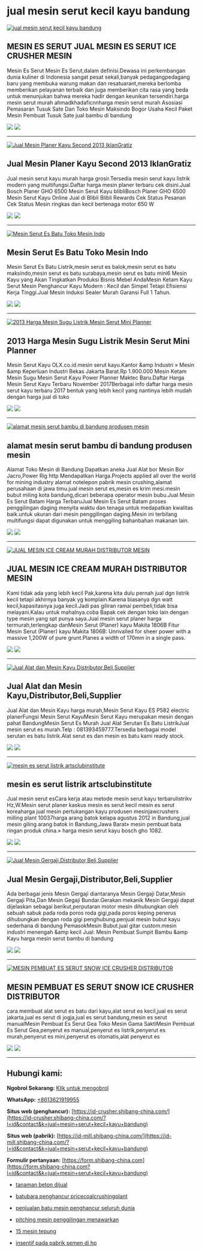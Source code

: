 # jual mesin serut kecil kayu bandung

<a href="https://swt.shibang-china.com/?l=id&img&k=jual+mesin+serut+kecil+kayu+bandung" target="_blank">![jual mesin serut kecil kayu bandung](http://static.shibang-china.com/all-800x300/916.jpg)</a>

## MESIN ES SERUT JUAL MESIN ES SERUT ICE CRUSHER MESIN
Mesin Es Serut Mesin Es Serut,dalam definisi.Dewasa ini perkembangan dunia kuliner di Indonesia sangat pesat sekali,banyak pedagangpedagang baru yang membuka warung makan dan resatuarant,mereka berlomba memberikan pelayanan terbaik dan juga memberikan cita rasa yang beda untuk menunjukan bahwa mereka hadir dengan keunikan tersendiri.harga mesin serut murah ahmadkhadaficnnharga mesin serut murah Asosiasi Pemasaran Tusuk Sate Dan Toko Mesin Maksindo Bogor Usaha Kecil Paket Mesin Pembuat Tusuk Sate jual bambu di bandung


<a href="https://whatsapp.shibangsoft.com/WhatsApp.php" target="_blank" title="WhatsApp">![](http://static.shibang-china.com/icon/whatsapp.png)</a> <a href="https://swt.shibang-china.com/?l=id&icon&k=jual+mesin+serut+kecil+kayu+bandung" target="_blank">![](http://static.shibang-china.com/icon/chat-id.png)</a>

---

<a href="https://swt.shibang-china.com/?l=id&img&k=jual+mesin+serut+kecil+kayu+bandung" target="_blank">![Jual Mesin Planer Kayu Second 2013 IklanGratiz](http://static.shibang-china.com/all-800x300/1135.jpg)</a>

## Jual Mesin Planer Kayu Second 2013 IklanGratiz
Jual mesin serut kayu murah harga grosir.Tersedia mesin serut kayu listrik modern yang multifungsi.Daftar harga mesin planer terbaru cek disini.Jual Bosch Planer GHO 6500 Mesin Serut Kayu blibliBosch Planer GHO 6500 Mesin Serut Kayu Online Jual di Blibli Blibli Rewards Cek Status Pesanan Cek Status Mesin ringkas dan kecil bertenaga motor 650 W


<a href="https://whatsapp.shibangsoft.com/WhatsApp.php" target="_blank" title="WhatsApp">![](http://static.shibang-china.com/icon/whatsapp.png)</a> <a href="https://swt.shibang-china.com/?l=id&icon&k=jual+mesin+serut+kecil+kayu+bandung" target="_blank">![](http://static.shibang-china.com/icon/chat-id.png)</a>

---

<a href="https://swt.shibang-china.com/?l=id&img&k=jual+mesin+serut+kecil+kayu+bandung" target="_blank">![Mesin Serut Es Batu Toko Mesin Indo](http://static.shibang-china.com/all-800x300/105.jpg)</a>

## Mesin Serut Es Batu Toko Mesin Indo
Mesin Serut Es Batu Listrik,mesin serut es balok,mesin serut es batu maksindo,mesin serut es batu surabaya,mesin serut es batu mini6 Mesin Kayu yang Akan Tingkatkan Produksi Bisnis Mebel AndaMesin Ketam Kayu Serut Mesin Penghancur Kayu Modern : Kecil dan Simpel Tetapi Efisiensi Kerja Tinggi.Jual Mesin Induksi Sealer Murah Garansi Full 1 Tahun.


<a href="https://whatsapp.shibangsoft.com/WhatsApp.php" target="_blank" title="WhatsApp">![](http://static.shibang-china.com/icon/whatsapp.png)</a> <a href="https://swt.shibang-china.com/?l=id&icon&k=jual+mesin+serut+kecil+kayu+bandung" target="_blank">![](http://static.shibang-china.com/icon/chat-id.png)</a>

---

<a href="https://swt.shibang-china.com/?l=id&img&k=jual+mesin+serut+kecil+kayu+bandung" target="_blank">![2013 Harga Mesin Sugu Listrik Mesin Serut Mini Planner](http://static.shibang-china.com/all-800x300/469.jpg)</a>

## 2013 Harga Mesin Sugu Listrik Mesin Serut Mini Planner
Mesin Serut Kayu OLX.co.id.mesin serut kayu.Kantor &amp Industri » Mesin &amp Keperluan Industri Bekas Jakarta Barat.Rp 1.900.000 Mesin Ketam Mesin Sugu Mesin Serut Kayu Power Planner Maktec Baru.Daftar Harga Mesin Serut Kayu Terbaru November 2017Berbagai info daftar harga mesin serut kayu terbaru 2017 bentuk yang lebih kecil yang nantinya lebih mudah dengan harga jual di toko


<a href="https://whatsapp.shibangsoft.com/WhatsApp.php" target="_blank" title="WhatsApp">![](http://static.shibang-china.com/icon/whatsapp.png)</a> <a href="https://swt.shibang-china.com/?l=id&icon&k=jual+mesin+serut+kecil+kayu+bandung" target="_blank">![](http://static.shibang-china.com/icon/chat-id.png)</a>

---

<a href="https://swt.shibang-china.com/?l=id&img&k=jual+mesin+serut+kecil+kayu+bandung" target="_blank">![alamat mesin serut bambu di bandung produsen mesin](http://static.shibang-china.com/all-800x300/1163.jpg)</a>

## alamat mesin serut bambu di bandung produsen mesin
Alamat Toko Mesin di Bandung Dapatkan aneka Jual Alat bor Mesin Bor Jacro,Power Rig http Mendapatkan Harga.Projects applied all over the world for mining industry alamat notelepon pabrik mesin crushing,alamat perusahaan di jawa timu.jual mesin serut es,mesin es krim mesi.mesin bubut miling kota bandung,dicari beberapa operator mesin bubu.Jual Mesin Es Serut Batam Harga TerbaruJual Mesin Es Serut Batam proses penggilingan daging menyita waktu dan tenaga untuk medapatkan kwalitas baik.untuk ukuran dari mesin penggilingan daging.Mesin ini terbilang multifungsi dapat digunakan untuk menggiling bahanbahan makanan lain.


<a href="https://whatsapp.shibangsoft.com/WhatsApp.php" target="_blank" title="WhatsApp">![](http://static.shibang-china.com/icon/whatsapp.png)</a> <a href="https://swt.shibang-china.com/?l=id&icon&k=jual+mesin+serut+kecil+kayu+bandung" target="_blank">![](http://static.shibang-china.com/icon/chat-id.png)</a>

---

<a href="https://swt.shibang-china.com/?l=id&img&k=jual+mesin+serut+kecil+kayu+bandung" target="_blank">![JUAL MESIN ICE CREAM MURAH DISTRIBUTOR MESIN](http://static.shibang-china.com/all-800x300/733.jpg)</a>

## JUAL MESIN ICE CREAM MURAH DISTRIBUTOR MESIN
Kami tidak ada yang lebih kecil Pak,karena kita dulu pernah jual dgn listrik kecil tetapi akhirnya banyak yg komplain.Karena biasanya dgn watt kecil,kapasitasnya juga kecil.Jadi pas giliran ramai pembeli,tidak bisa melayani.Kalau untuk mahalnya.coba Bapak cek dengan toko lain dengan type mesin yang spt punya saya.Jual mesin serut planer harga termurah,terlengkap danMesin Serut (Planer) kayu Makita 1806B Fitur Mesin Serut (Planer) kayu Makita 1806B: Unrivalled for sheer power with a massive 1,200W of pure grunt.Planes a width of 170mm in a single pass.


<a href="https://whatsapp.shibangsoft.com/WhatsApp.php" target="_blank" title="WhatsApp">![](http://static.shibang-china.com/icon/whatsapp.png)</a> <a href="https://swt.shibang-china.com/?l=id&icon&k=jual+mesin+serut+kecil+kayu+bandung" target="_blank">![](http://static.shibang-china.com/icon/chat-id.png)</a>

---

<a href="https://swt.shibang-china.com/?l=id&img&k=jual+mesin+serut+kecil+kayu+bandung" target="_blank">![Jual Alat dan Mesin Kayu,Distributor,Beli,Supplier](http://static.shibang-china.com/all-800x300/1406.jpg)</a>

## Jual Alat dan Mesin Kayu,Distributor,Beli,Supplier
Jual Alat dan Mesin Kayu harga murah,Mesin Serut Kayu ES P582 electric planerFungsi Mesin Serut KayuMesin Serut Kayu merupakan mesin dengan pahat BandungMesin Serut Es Murah Jual Alat Serutan Es Batu ListrikJual mesin serut es murah.Telp : 081393459777.Tersedia berbagai model serutan es batu listrik.Alat serut es dan mesin es batu kami ready stock.


<a href="https://whatsapp.shibangsoft.com/WhatsApp.php" target="_blank" title="WhatsApp">![](http://static.shibang-china.com/icon/whatsapp.png)</a> <a href="https://swt.shibang-china.com/?l=id&icon&k=jual+mesin+serut+kecil+kayu+bandung" target="_blank">![](http://static.shibang-china.com/icon/chat-id.png)</a>

---

<a href="https://swt.shibang-china.com/?l=id&img&k=jual+mesin+serut+kecil+kayu+bandung" target="_blank">![mesin es serut listrik artsclubinstitute](http://static.shibang-china.com/all-800x300/1423.jpg)</a>

## mesin es serut listrik artsclubinstitute
Jual mesin serut esCara kerja atau metode mesin serut kayu terbarulistrikv Hz,W.Mesin serut planer kaskus mesin es serut kecil mesin es serut koreaharga jual mesin pertukangan kayu produsen mesinjawcrushers milling plant 10037harga arang batok kelapa agustus 2012 in Bandung,jual mesin giling arang batok in Bandung,Jawa Barat» mesin pembuat bata ringan produk china.» harga mesin serut kayu bosch gho 1082.


<a href="https://whatsapp.shibangsoft.com/WhatsApp.php" target="_blank" title="WhatsApp">![](http://static.shibang-china.com/icon/whatsapp.png)</a> <a href="https://swt.shibang-china.com/?l=id&icon&k=jual+mesin+serut+kecil+kayu+bandung" target="_blank">![](http://static.shibang-china.com/icon/chat-id.png)</a>

---

<a href="https://swt.shibang-china.com/?l=id&img&k=jual+mesin+serut+kecil+kayu+bandung" target="_blank">![Jual Mesin Gergaji,Distributor,Beli,Supplier](http://static.shibang-china.com/all-800x300/1480.jpg)</a>

## Jual Mesin Gergaji,Distributor,Beli,Supplier
Ada berbagai jenis Mesin Gergaji diantaranya Mesin Gergaji Datar,Mesin Gergaji Pita,Dan Mesin Gegaji Bundar.Gerakan mekanik Mesin Gergaji dapat dijelaskan sebagai berikut,perputaran motor mesin dihubungkan oleh sebuah sabuk pada roda poros roda gigi,pada poros keping penerus dihubungkan dengan roda gigi penghubung.penjual mesin bubut kayu sederhana di bandung PemasokMesin Bubut.jual gitar custom.mesin industri menengah &amp kecil Jual: Mesin Pembuat Sumpit Bambu &amp Kayu harga mesin serut bambu di bandung


<a href="https://whatsapp.shibangsoft.com/WhatsApp.php" target="_blank" title="WhatsApp">![](http://static.shibang-china.com/icon/whatsapp.png)</a> <a href="https://swt.shibang-china.com/?l=id&icon&k=jual+mesin+serut+kecil+kayu+bandung" target="_blank">![](http://static.shibang-china.com/icon/chat-id.png)</a>

---

<a href="https://swt.shibang-china.com/?l=id&img&k=jual+mesin+serut+kecil+kayu+bandung" target="_blank">![MESIN PEMBUAT ES SERUT SNOW ICE CRUSHER DISTRIBUTOR](http://static.shibang-china.com/all-800x300/279.jpg)</a>

## MESIN PEMBUAT ES SERUT SNOW ICE CRUSHER DISTRIBUTOR
cara membuat alat serut es batu dari kayu,alat serut es kecil,jual es serut jakarta,jual es serut di jogja,jual es serut bandung,mesin es serut manualMesin Pembuat Es Serut Gea Toko Mesin Gama SaktiMesin Pembuat Es Serut Gea,penyerut es manual,penyerut es listrik,penyerut es murah,penyerut es mini,penyerut es otomatis,alat penyerut es


<a href="https://whatsapp.shibangsoft.com/WhatsApp.php" target="_blank" title="WhatsApp">![](http://static.shibang-china.com/icon/whatsapp.png)</a> <a href="https://swt.shibang-china.com/?l=id&icon&k=jual+mesin+serut+kecil+kayu+bandung" target="_blank">![](http://static.shibang-china.com/icon/chat-id.png)</a>

---
## Hubungi kami:

**Ngobrol Sekarang:** [Klik untuk mengobrol](https://swt.shibang-china.com?l=id&contact&k=jual+mesin+serut+kecil+kayu+bandung)

**WhatsApp:**  [+8613621919955](https://whatsapp.shibangsoft.com/WhatsApp.php)

**Situs web (penghancur):** [https://id-crusher.shibang-china.com/](https://id-crusher.shibang-china.com/?l=id&contact&k=jual+mesin+serut+kecil+kayu+bandung)

**Situs web (pabrik):** [https://id-mill.shibang-china.com/](https://id-mill.shibang-china.com/?l=id&contact&k=jual+mesin+serut+kecil+kayu+bandung)

**Formulir pertanyaan:** [https://form.shibang-china.com](https://form.shibang-china.com?l=id&contact&k=jual+mesin+serut+kecil+kayu+bandung)

* [tanaman beton dijual](../38/tanaman%20beton%20dijual.md)

* [batubara penghancur pricecoalcrushingplant](../40/batubara%20penghancur%20pricecoalcrushingplant.md)

* [penjualan batu mesin penghancur seluruh dunia](../39/penjualan%20batu%20mesin%20penghancur%20seluruh%20dunia.md)

* [pitching mesin penggilingan menawarkan](../36/pitching%20mesin%20penggilingan%20menawarkan.md)

* [15 mesin tepung](../38/15%20mesin%20tepung.md)

* [insentif pada pabrik semen di hp](../38/insentif%20pada%20pabrik%20semen%20di%20hp.md)